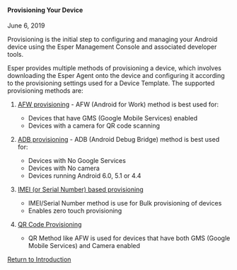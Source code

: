 #### Provisioning Your Device

June 6, 2019

Provisioning is the initial step to configuring and managing your Android device using the Esper Management Console and associated developer tools.

Esper provides multiple methods of provisioning a device, which involves downloading the Esper Agent onto the device and configuring it according to the provisioning settings used for a Device Template. The supported provisioning methods are:

1.  [AFW provisioning](./afw-provisioning/index.md) - AFW (Android for Work) method is best used for:
    * Devices that have GMS (Google Mobile Services) enabled 
    * Devices with a camera for QR code scanning

2.  [ADB provisioning](./adb-provisioning/index.md) - ADB (Android Debug Bridge) method is best used for:
    * Devices with No Google Services 
    * Devices with No camera
    * Devices running  Android 6.0, 5.1 or 4.4

3.  [IMEI (or Serial Number) based provisioning](./imei-or-serial-number-based-provisioning/index.md) 
    * IMEI/Serial Number method is use for Bulk provisioning of devices
    * Enables zero touch provisioning

4.  [QR Code Provisioning ](./qr-code-provisioning/index.md)
    * QR Method like AFW is used for devices that have both GMS (Google Mobile Services) and Camera enabled 

[Return to Introduction](../index.md)
